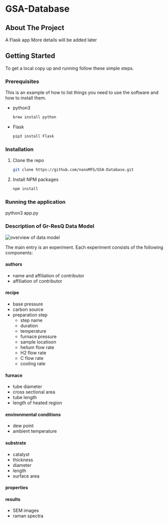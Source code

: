 # GSA-Database

## About The Project
A Flask app
More details will be added later

## Getting Started

To get a local copy up and running follow these simple steps.

### Prerequisites

This is an example of how to list things you need to use the software and how to install them.
* python3 
  ```sh
  brew install python
  ```
* Flask 
  ```sh
  pip3 install Flask 
  ```
 

### Installation

1. Clone the repo
   ```sh
   git clone https://github.com/nanoMFG/GSA-Database.git
   ```
2. Install NPM packages
   ```sh
   npm install
   ```
   
### Running the application

python3 app.py 

### Description of Gr-ResQ Data Model 

![overview of data model](https://github.com/nanoMFG/GSA-Database/blob/master/data_model.png)

The main entry is an experiment.  Each experiment consists of the following components: 

#### authors 

- name and affiliation of contributor
- affiliation of contributor

#### recipe 

- base pressure 
- carbon source
- preparation step
  - step name 
  - duration 
  - temperature 
  - furnace pressure 
  - sample locatioon 
  - helium flow rate 
  - H2 flow rate 
  - C flow rate 
  - cooling rate 

#### furnace 

- tube diameter 
- cross sectional area 
- tube length 
- length of heated region 

#### environmental conditions 

- dew point 
- ambient temperature 

#### substrate 

- catalyst 
- thickness 
- diameter 
- length 
- surface area 

#### properties 

#### results

- SEM images 
- raman spectra 



